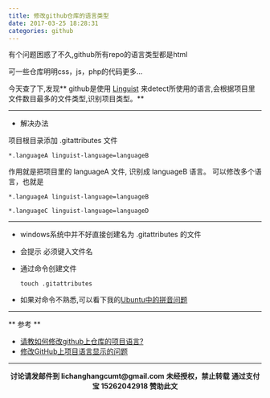 ```yaml
---
title: 修改github仓库的语言类型
date: 2017-03-25 18:28:31
categories: github
---
```

有个问题困惑了不久,github所有repo的语言类型都是html

可一些仓库明明css，js，php的代码更多...

今天查了下,发现** github是使用 [Linguist](https://github.com/github/linguist) 来detect所使用的语言,会根据项目里文件数目最多的文件类型,识别项目类型。**

******
- 解决办法

项目根目录添加 .gitattributes 文件

    *.languageA linguist-language=languageB

作用就是把项目里的 languageA 文件, 识别成 languageB 语言。
可以修改多个语言，也就是

    *.languageA linguist-language=languageB

    *.languageC linguist-language=languageD

******************

- windows系统中并不好直接创建名为 .gitattributes 的文件
- 会提示 必须键入文件名
- 通过命令创建文件

    <code>touch .gitattributes</code>

- 如果对命令不熟悉,可以看下我的[Ubuntu中的拼音问题](http://www.sail.name/2017/02/28/about-the-pin-ying-in-linux/)

*********************
** 参考 **
- [请教如何修改github上仓库的项目语言?](https://www.zhihu.com/question/47249333/answer/129215637)
- [修改GitHub上项目语言显示的问题](http://www.tuicool.com/articles/bI7f6rE)

***************

<div width="100%" align="center"><div name="dashmain" id="dash-main-id-87905c" class="dash-main-2 87905c-3"></div></div>
<script type="text/javascript" charset="utf-8" src="http://www.dashangcloud.com/static/ds.js"></script>
<p style="margin-top: 0.4em; text-align: center">
      <b style="font-size: 1em;">讨论请发邮件到 lichanghangcumt@gmail.com</b>
      <b style="font-size: 1em;">未经授权，禁止转载</b>
      <b style="font-size: 1em;">通过支付宝 15262042918 赞助此文</b>
 </p>